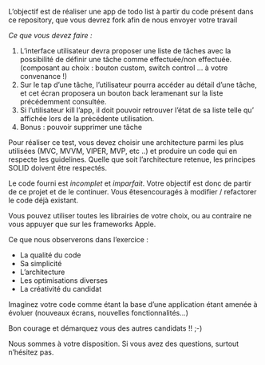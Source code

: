 L’objectif est de réaliser une app de todo list à partir du code présent dans ce repository, que vous devrez fork afin de nous envoyer votre travail

_Ce que vous devez faire :_



1. L’interface utilisateur devra proposer une liste de tâches avec la possibilité de définir une tâche comme effectuée/non effectuée. (composant au choix : bouton custom, switch control … à votre convenance !)
2. Sur le tap d’une tâche, l’utilisateur pourra accéder au détail d’une tâche, et cet écran proposera un bouton back leramenant sur la liste précédemment consultée. ­ 
3. Si l’utilisateur kill l’app, il doit pouvoir retrouver l’état de sa liste telle qu’ affichée lors de la précédente utilisation.
4. Bonus : pouvoir supprimer une tâche 

Pour réaliser ce test, vous devez choisir une architecture parmi les plus utilisées (MVC, MVVM, VIPER, MVP, etc ..) et produire un code qui en respecte les guidelines. Quelle que soit l’architecture retenue, les principes SOLID doivent être respectés. 

Le code fourni est _incomplet_ et ​_imparfait_​. Votre objectif est donc de partir de ce projet et de le continuer. Vous êtes ​encouragés​ à modifier / refactorer le code déjà existant. 

Vous pouvez utiliser toutes les librairies de votre choix, ou au contraire ne vous appuyer que sur les frameworks Apple. 

Ce que nous observerons dans l’exercice : 



*   La qualité du code ­
*   Sa simplicité
*   L’architecture ­ 
*   Les optimisations diverses 
*   La créativité du candidat ­

Imaginez votre code comme étant la base d’une application étant amenée à évoluer (nouveaux écrans, nouvelles fonctionnalités...)

Bon courage et démarquez­ vous des autres candidats !! ;-)

Nous sommes à votre disposition. Si vous avez des questions, surtout n’hésitez pas. 
